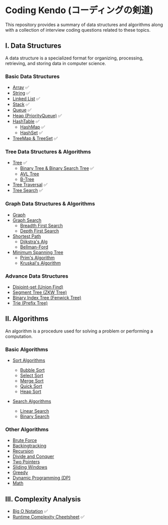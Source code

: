 # Coding Kendo (コーディングの剣道)

This repository provides a summary of data structures and algorithms along with a collection of interview coding questions related to these topics.

## I. Data Structures

A data structure is a specialized format for organizing, processing, retrieving, and storing data in computer science.

### Basic Data Structures
- [Array](./data_structures/basic/array.md) ✅
- [String](./data_structures/basic/string.md) ✅
- [Linked List](./data_structures/basic/linkedlist.md) ✅
- [Stack](./data_structures/basic/stack.md) ✅
- [Queue](./data_structures/basic/queue.md) ✅
- [Heap (PriorityQueue)](./data_structures/basic/heap.md) ✅
- [HashTable](./data_structures/basic/hashtable.md) ✅
  - [HashMap](./data_structures/basic/hashmap.md) ✅
  - [HashSet](./data_structures/basic/hashset.md) ✅
- [TreeMap & TreeSet](./data_structures/basic/treemap.md) ✅

### Tree Data Structures & Algorithms
- [Tree](./data_structures/tree/tree.md) ✅
  - [Binary Tree & Binary Search Tree](./data_structures/tree/binary_tree.md) ✅
  - [AVL Tree]()
  - [B-Tree]()
- [Tree Traversal](./data_structures/tree/tree_traversal.md) ✅
- [Tree Search](./data_structures/tree/tree_search.md) ✅

### Graph Data Structures & Algorithms
- [Graph]()
- [Graph Search]()
  - [Breadth First Search]()
  - [Depth First Search]()
- [Shortest Path]()
  - [Dijkstra's Alg]()
  - [Bellman-Ford]()
- [Minimum Spanning Tree]()
  - [Prim's Algorithm]()
  - [Kruskal's Algorithm]()

### Advance Data Structures
- [Disjoint-set (Union Find)]()
- [Segment Tree (ZKW Tree)]()
- [Binary Index Tree (Fenwick Tree)]()
- [Trie (Prefix Tree)]()

## II. Algorithms

An algorithm is a procedure used for solving a problem or performing a computation.

### Basic Algorithms
- [Sort Algorithms]()
  - [Bubble Sort]()
  - [Select Sort]()
  - [Merge Sort]()
  - [Quick Sort]()
  - [Heap Sort]()

- [Search Algorithms]()
  - [Linear Search]()
  - [Binary Search]()

### Other Algorithms
- [Brute Force]()
- [Backingtracking]()
- [Recursion]()
- [Divide and Conquer]()
- [Two Pointers]()
- [Sliding Windows]()
- [Greedy]()
- [Dynamic Programming (DP)]()
- [Math]()

## III. Complexity Analysis
- [Big O Notation](./algorithms/BigONotation.md) ✅
- [Runtime Complexity Cheetsheet](./algorithms/CommonRuntime.md) ✅